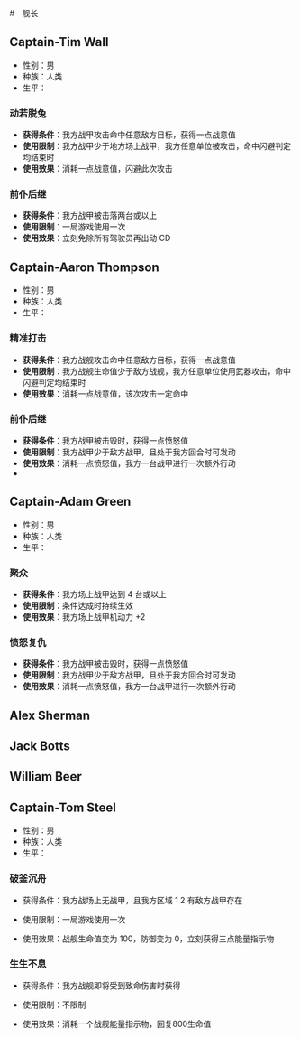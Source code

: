 #　舰长
## Captain-Tim Wall
+ 性别：男 
+ 种族：人类
+ 生平：

### 动若脱兔
- **获得条件**：我方战甲攻击命中任意敌方目标，获得一点战意值
- **使用限制**：我方战甲少于地方场上战甲，我方任意单位被攻击，命中闪避判定均结束时
- **使用效果**：消耗一点战意值，闪避此次攻击
 
### 前仆后继

- **获得条件**：我方战甲被击落两台或以上 
- **使用限制**：一局游戏使用一次  
- **使用效果**：立刻免除所有驾驶员再出动 CD

## Captain-Aaron Thompson  
+ 性别：男 
+ 种族：人类
+ 生平：

### 精准打击
- **获得条件**：我方战舰攻击命中任意敌方目标，获得一点战意值 
- **使用限制**：我方战舰生命值少于敌方战舰，我方任意单位使用武器攻击，命中闪避判定均结束时
- **使用效果**：消耗一点战意值，该次攻击一定命中
 
### 前仆后继

- **获得条件**：我方战甲被击毁时，获得一点愤怒值
- **使用限制**：我方战甲少于敌方战甲，且处于我方回合时可发动
- **使用效果**：消耗一点愤怒值，我方一台战甲进行一次额外行动
- 
## Captain-Adam Green
+ 性别：男 
+ 种族：人类
+ 生平：

### 聚众
- **获得条件**：我方场上战甲达到 4 台或以上  
- **使用限制**：条件达成时持续生效  
- **使用效果**：我方场上战甲机动力 +2
 
### 愤怒复仇

- **获得条件**：我方战甲被击毁时，获得一点愤怒值
- **使用限制**：我方战甲少于敌方战甲，且处于我方回合时可发动
- **使用效果**：消耗一点愤怒值，我方一台战甲进行一次额外行动


## Alex Sherman
## Jack Botts
## William Beer

## Captain-Tom Steel

+ 性别：男 
+ 种族：人类
+ 生平：


### 破釜沉舟
- 获得条件：我方战场上无战甲，且我方区域 1 2 有敌方战甲存在  

- 使用限制：一局游戏使用一次

- 使用效果：战舰生命值变为 100，防御变为 0，立刻获得三点能量指示物
 
### 生生不息

- 获得条件：我方战舰即将受到致命伤害时获得


- 使用限制：不限制  


- 使用效果：消耗一个战舰能量指示物，回复800生命值
